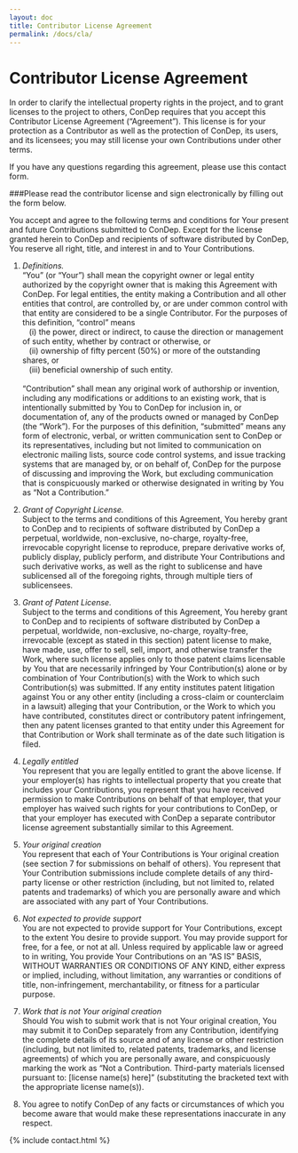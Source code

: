 ```yaml
---
layout: doc
title: Contributor License Agreement
permalink: /docs/cla/
---
```


Contributor License Agreement
=============================

In order to clarify the intellectual property rights in the project, and to grant licenses to the project to others, ConDep requires that you accept this Contributor License Agreement (“Agreement”). This license is for your protection as a Contributor as well as the protection of ConDep, its users, and its licensees; you may still license your own Contributions under other terms.

If you have any questions regarding this agreement, please use this contact form.

###Please read the contributor license and sign electronically by filling out the form below.

<div class="cla" markdown="1">
You accept and agree to the following terms and conditions for Your present and future Contributions submitted to ConDep. Except for the license granted herein to ConDep and recipients of software distributed by ConDep, You reserve all right, title, and interest in and to Your Contributions.

1. _Definitions._<br>
   “You” (or “Your”) shall mean the copyright owner or legal entity authorized by the copyright owner that is making this Agreement with ConDep. For legal entities, the entity making a Contribution and all other entities that control, are controlled by, or are under common control with that entity are considered to be a single Contributor. For the purposes of this definition, “control” means<br>
   &nbsp;&nbsp;&nbsp;(i) the power, direct or indirect, to cause the direction or management of such entity, whether by contract or otherwise, or<br>&nbsp;&nbsp;&nbsp;(ii) ownership of fifty percent (50%) or more of the outstanding shares, or<br>&nbsp;&nbsp;&nbsp;(iii) beneficial ownership of such entity.<br><br>
   “Contribution” shall mean any original work of authorship or invention, including any modifications or additions to an existing work, that is intentionally submitted by You to ConDep for inclusion in, or documentation of, any of the products owned or managed by ConDep (the “Work”). For the purposes of this definition, “submitted” means any form of electronic, verbal, or written communication sent to ConDep or its representatives, including but not limited to communication on electronic mailing lists, source code control systems, and issue tracking systems that are managed by, or on behalf of, ConDep for the purpose of discussing and improving the Work, but excluding communication that is conspicuously marked or otherwise designated in writing by You as “Not a Contribution.”

2. _Grant of Copyright License._<br>
Subject to the terms and conditions of this Agreement, You hereby grant to ConDep and to recipients of software distributed by ConDep a perpetual, worldwide, non-exclusive, no-charge, royalty-free, irrevocable copyright license to reproduce, prepare derivative works of, publicly display, publicly perform, and distribute Your Contributions and such derivative works, as well as the right to sublicense and have sublicensed all of the foregoing rights, through multiple tiers of sublicensees.

3. _Grant of Patent License._<br>
Subject to the terms and conditions of this Agreement, You hereby grant to ConDep and to recipients of software distributed by ConDep a perpetual, worldwide, non-exclusive, no-charge, royalty-free, irrevocable (except as stated in this section) patent license to make, have made, use, offer to sell, sell, import, and otherwise transfer the Work, where such license applies only to those patent claims licensable by You that are necessarily infringed by Your Contribution(s) alone or by combination of Your Contribution(s) with the Work to which such Contribution(s) was submitted. If any entity institutes patent litigation against You or any other entity (including a cross-claim or counterclaim in a lawsuit) alleging that your Contribution, or the Work to which you have contributed, constitutes direct or contributory patent infringement, then any patent licenses granted to that entity under this Agreement for that Contribution or Work shall terminate as of the date such litigation is filed.

4. _Legally entitled_<br>
You represent that you are legally entitled to grant the above license. If your employer(s) has rights to intellectual property that you create that includes your Contributions, you represent that you have received permission to make Contributions on behalf of that employer, that your employer has waived such rights for your contributions to ConDep, or that your employer has executed with ConDep a separate contributor license agreement substantially similar to this Agreement.

5. _Your original creation_<br>
You represent that each of Your Contributions is Your original creation (see section 7 for submissions on behalf of others). You represent that Your Contribution submissions include complete details of any third-party license or other restriction (including, but not limited to, related patents and trademarks) of which you are personally aware and which are associated with any part of Your Contributions.

6. _Not expected to provide support_<br>
You are not expected to provide support for Your Contributions, except to the extent You desire to provide support. You may provide support for free, for a fee, or not at all. Unless required by applicable law or agreed to in writing, You provide Your Contributions on an “AS IS” BASIS, WITHOUT WARRANTIES OR CONDITIONS OF ANY KIND, either express or implied, including, without limitation, any warranties or conditions of title, non-infringement, merchantability, or fitness for a particular purpose.

7. _Work that is not Your original creation_<br>
Should You wish to submit work that is not Your original creation, You may submit it to ConDep separately from any Contribution, identifying the complete details of its source and of any license or other restriction (including, but not limited to, related patents, trademarks, and license agreements) of which you are personally aware, and conspicuously marking the work as “Not a Contribution. Third-party materials licensed pursuant to: [license name(s) here]” (substituting the bracketed text with the appropriate license name(s)).

8. You agree to notify ConDep of any facts or circumstances of which you become aware that would make these representations inaccurate in any respect.

{% include contact.html %}

</div>